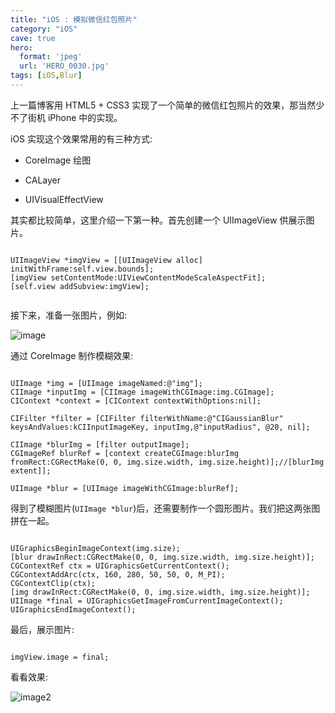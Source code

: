 ```yaml
---
title: "iOS : 模拟微信红包照片"
category: "iOS"
cave: true
hero:
  format: 'jpeg'
  url: 'HERO_0030.jpg'
tags: [iOS,Blur]
---
```

上一篇博客用 HTML5 + CSS3 实现了一个简单的微信红包照片的效果，那当然少不了街机 iPhone 中的实现。

iOS 实现这个效果常用的有三种方式:

* CoreImage 绘图

* CALayer

* UIVisualEffectView

其实都比较简单，这里介绍一下第一种。首先创建一个 UIImageView 供展示图片。

```objc

UIImageView *imgView = [[UIImageView alloc] initWithFrame:self.view.bounds];
[imgView setContentMode:UIViewContentModeScaleAspectFit];
[self.view addSubview:imgView];
    
```


接下来，准备一张图片，例如:

![image](/assets/images/posts/content/2016-01-28-17-00-00-HTML5_Canvas_Blur.jpg)

通过 CoreImage 制作模糊效果:

```objc

UIImage *img = [UIImage imageNamed:@"img"];
CIImage *inputImg = [CIImage imageWithCGImage:img.CGImage];
CIContext *context = [CIContext contextWithOptions:nil];

CIFilter *filter = [CIFilter filterWithName:@"CIGaussianBlur" keysAndValues:kCIInputImageKey, inputImg,@"inputRadius", @20, nil];
    
CIImage *blurImg = [filter outputImage];
CGImageRef blurRef = [context createCGImage:blurImg fromRect:CGRectMake(0, 0, img.size.width, img.size.height)];//[blurImg extent]];
    
UIImage *blur = [UIImage imageWithCGImage:blurRef];

```

得到了模糊图片(`UIImage *blur`)后，还需要制作一个圆形图片。我们把这两张图拼在一起。

```objc

UIGraphicsBeginImageContext(img.size);
[blur drawInRect:CGRectMake(0, 0, img.size.width, img.size.height)];
CGContextRef ctx = UIGraphicsGetCurrentContext();
CGContextAddArc(ctx, 160, 280, 50, 50, 0, M_PI);
CGContextClip(ctx);
[img drawInRect:CGRectMake(0, 0, img.size.width, img.size.height)];
UIImage *final = UIGraphicsGetImageFromCurrentImageContext();
UIGraphicsEndImageContext();

```

最后，展示图片:

```objc

imgView.image = final;

```

看看效果:

![image2](/assets/images/posts/content/2016-01-28-17-00-00-HTML5_Canvas_Blur_ios.jpg)







